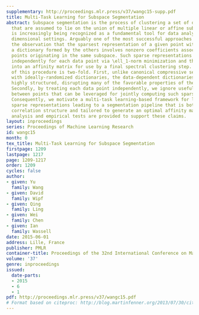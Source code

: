 ```yaml
---
supplementary: http://proceedings.mlr.press/v37/wangc15-supp.pdf
title: Multi-Task Learning for Subspace Segmentation
abstract: Subspace segmentation is the process of clustering a set of data points
  that are assumed to lie on the union of multiple linear or affine subspaces, and
  is increasingly being recognized as a fundamental tool for data analysis in high
  dimensional settings. Arguably one of the most successful approaches is based on
  the observation that the sparsest representation of a given point with respect to
  a dictionary formed by the others involves nonzero coefficients associated with
  points originating in the same subspace. Such sparse representations are computed
  independently for each data point via \ell_1-norm minimization and then combined
  into an affinity matrix for use by a final spectral clustering step. The downside
  of this procedure is two-fold. First, unlike canonical compressive sensing scenarios
  with ideally-randomized dictionaries, the data-dependent dictionaries here are unavoidably
  highly structured, disrupting many of the favorable properties of the \ell_1 norm.
  Secondly, by treating each data point independently, we ignore useful relationships
  between points that can be leveraged for jointly computing such sparse representations.
  Consequently, we motivate a multi-task learning-based framework for learning coupled
  sparse representations leading to a segmentation pipeline that is both robust against
  correlation structure and tailored to generate an optimal affinity matrix. Theoretical
  analysis and empirical tests are provided to support these claims.
layout: inproceedings
series: Proceedings of Machine Learning Research
id: wangc15
month: 0
tex_title: Multi-Task Learning for Subspace Segmentation
firstpage: 1209
lastpage: 1217
page: 1209-1217
order: 1209
cycles: false
author:
- given: Yu
  family: Wang
- given: David
  family: Wipf
- given: Qing
  family: Ling
- given: Wei
  family: Chen
- given: Ian
  family: Wassell
date: 2015-06-01
address: Lille, France
publisher: PMLR
container-title: Proceedings of the 32nd International Conference on Machine Learning
volume: '37'
genre: inproceedings
issued:
  date-parts:
  - 2015
  - 6
  - 1
pdf: http://proceedings.mlr.press/v37/wangc15.pdf
# Format based on citeproc: http://blog.martinfenner.org/2013/07/30/citeproc-yaml-for-bibliographies/
---
```

